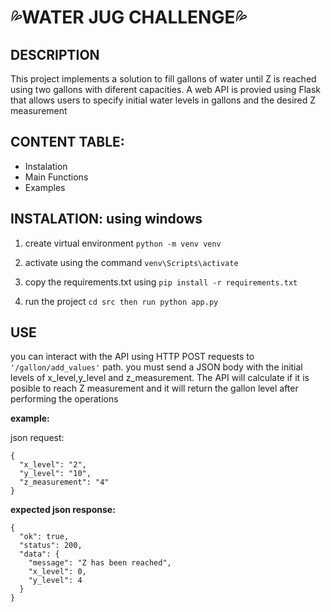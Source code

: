 # 💦**WATER JUG CHALLENGE**💦


## **DESCRIPTION**

This project implements a solution to fill gallons of water until Z is reached
using two gallons with diferent capacities. A web API is provied using Flask that 
allows users to specify initial water levels in gallons and the desired Z measurement

## **CONTENT TABLE:**

- Instalation
- Main Functions
- Examples


## **INSTALATION: using windows**

1. create virtual environment 
    ```python -m venv venv```

2. activate using the command
    ```venv\Scripts\activate```

3. copy the requirements.txt using
    ```pip install -r requirements.txt```

4. run the project 
    ```cd src then run python app.py```


## **USE**

you can interact with the API using HTTP POST requests to  ```'/gallon/add_values'``` path.
you must send a JSON body with the initial levels of x_level,y_level and z_measurement. 
The API will calculate if it is posible to reach Z measurement and it will return the gallon
level after performing the operations

**example:**

json request:
```
{
  "x_level": "2",
  "y_level": "10",
  "z_measurement": "4"
}
```
**expected json response:**
```
{
  "ok": true,
  "status": 200,
  "data": {
    "message": "Z has been reached",
    "x_level": 0,
    "y_level": 4
  }
}
```
